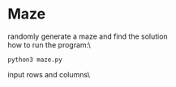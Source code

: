 # Maze
randomly generate a maze and find the solution\
how to run the program:\
```
python3 maze.py
```
input rows and columns\
